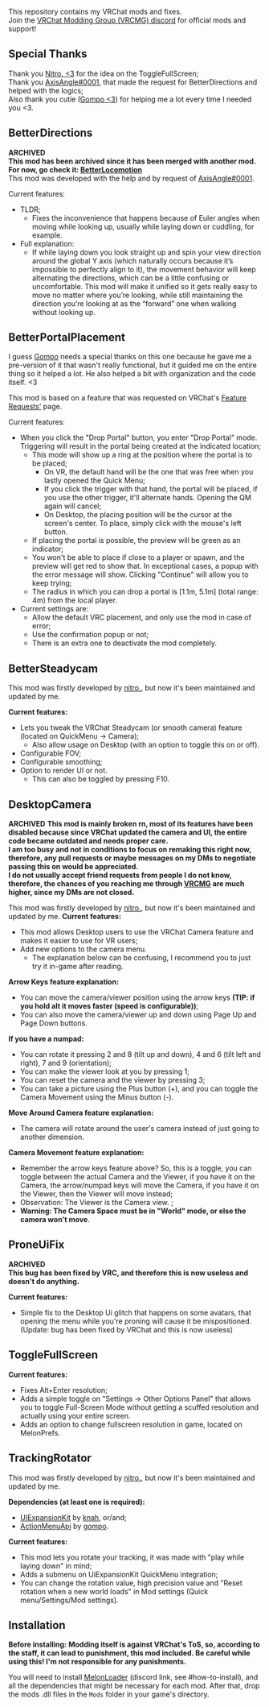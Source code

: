 ﻿This repository contains my VRChat mods and fixes. <br>
Join the [VRChat Modding Group (VRCMG) discord](https://discord.gg/rCqKSvR) for official mods and support!

## Special Thanks
Thank you [Nitro. <3](https://github.com/nitrog0d) for the idea on the ToggleFullScreen; <br>
Thank you [AxisAngle#0001](https://discord.com/users/80798961836752896), that made the request for BetterDirections and helped with the logics; <br>
Also thank you cutie ([Gompo <3](https://github.com/gompocp)) for helping me a lot every time I needed you <3.

## BetterDirections
**ARCHIVED** </br>
**This mod has been archived since it has been merged with another mod.** </br>
**For now, go check it: [BetterLocomotion](https://github.com/Louka3000/BetterLocomotion)** </br>
This mod was developed with the help and by request of [AxisAngle#0001](https://discord.com/users/80798961836752896). 

Current features:
* TLDR; 
	* Fixes the inconvenience that happens because of Euler angles when moving while looking up, usually while laying down or cuddling, for example.
* Full explanation:
	* If while laying down you look straight up and spin your view direction around the global Y axis (which naturally occurs because it’s impossible to perfectly align to it), the movement behavior will keep alternating the directions, which can be a little confusing or uncomfortable. This mod will make it unified so it gets really easy to move no matter where you’re looking, while still maintaining the direction you’re looking at as the “forward” one when walking without looking up.

## BetterPortalPlacement
I guess [Gompo](https://github.com/gompocp) needs a special thanks on this one because he gave me a pre-version of it that wasn't really functional, but it guided me on the entire thing so it helped a lot. He also helped a bit with organization and the code itself. <3

This mod is based on a feature that was requested on VRChat's [Feature Requests'](https://feedback.vrchat.com/feature-requests/p/improved-portal-drop-system) page.

Current features:
* When you click the "Drop Portal" button, you enter "Drop Portal" mode. Triggering will result in the portal being created at the indicated location;
	* This mode will show up a ring at the position where the portal is to be placed;
		* On VR, the default hand will be the one that was free when you lastly opened the Quick Menu;
		* If you click the trigger with that hand, the portal will be placed, if you use the other trigger, it'll alternate hands. Opening the QM again will cancel;
		* On Desktop, the placing position will be the cursor at the screen's center. To place, simply click with the mouse's left button.
	* If placing the portal is possible, the preview will be green as an indicator;
	* You won't be able to place if close to a player or spawn, and the preview will get red to show that. In exceptional cases, a popup with the error message will show. Clicking "Continue" will allow you to keep trying;
	* The radius in which you can drop a portal is [1.1m, 5.1m] (total range: 4m) from the local player.
* Current settings are:
	* Allow the default VRC placement, and only use the mod in case of error;
	* Use the confirmation popup or not;
	* There is an extra one to deactivate the mod completely.

## BetterSteadycam
This mod was firstly developed by [nitro.](https://github.com/nitrog0d), but now it's been maintained and updated by me. 

**Current features:**
* Lets you tweak the VRChat Steadycam (or smooth camera) feature (located on QuickMenu -> Camera);
	* Also allow usage on Desktop (with an option to toggle this on or off).
* Configurable FOV;
* Configurable smoothing;
* Option to render UI or not.
	* This can also be toggled by pressing F10.
	
## DesktopCamera
**ARCHIVED**
**This mod is mainly broken rn, most of its features have been disabled because since VRChat updated the camera and UI, the entire code became outdated and needs proper care.** </br>
**I am too busy and not in conditions to focus on remaking this right now, therefore, any pull requests or maybe messages on my DMs to negotiate passing this on would be appreciated.** </br>
**I do not usually accept friend requests from people I do not know, therefore, the chances of you reaching me through [VRCMG](https://discord.gg/rCqKSvR) are much higher, since my DMs are not closed.** </br>

This mod was firstly developed by [nitro.](https://github.com/nitrog0d), but now it's been maintained and updated by me.
**Current features:**
* This mod allows Desktop users to use the VRChat Camera feature and makes it easier to use for VR users;
* Add new options to the camera menu.
	* The explanation below can be confusing, I recommend you to just try it in-game after reading.

**Arrow Keys feature explanation:**
* You can move the camera/viewer position using the arrow keys **(TIP: if you hold alt it moves faster (speed is configurable))**;
* You can also move the camera/viewer up and down using Page Up and Page Down buttons.

**If you have a numpad:**
* You can rotate it pressing 2 and 8 (tilt up and down), 4 and 6 (tilt left and right), 7 and 9 (orientation);
* You can make the viewer look at you by pressing 1;
* You can reset the camera and the viewer by pressing 3;
* You can take a picture using the Plus button (+), and you can toggle the Camera Movement using the Minus button (-).  

**Move Around Camera feature explanation:**
* The camera will rotate around the user's camera instead of just going to another dimension.

**Camera Movement feature explanation:**
* Remember the arrow keys feature above? So, this is a toggle, you can toggle between the actual Camera and the Viewer, if you have it on the Camera, the arrow/numpad keys will move the Camera, if you have it on the Viewer, then the Viewer will move instead;
* Observation: The Viewer is the Camera view. ;
* **Warning: The Camera Space must be in "World" mode, or else the camera won't move**.

## ProneUiFix
**ARCHIVED** </br>
**This bug has been fixed by VRC, and therefore this is now useless and doesn't do anything.** </br>

**Current features:**
* Simple fix to the Desktop Ui glitch that happens on some avatars, that opening the menu while you're proning will cause it be mispositioned. (Update: bug has been fixed by VRChat and this is now useless)

## ToggleFullScreen
**Current features:**
* Fixes Alt+Enter resolution;
* Adds a simple toggle on "Settings -> Other Options Panel" that allows you to toggle Full-Screen Mode without getting a scuffed resolution and actually using your entire screen.
* Adds an option to change fullscreen resolution in game, located on MelonPrefs.

## TrackingRotator
This mod was firstly developed by [nitro.](https://github.com/nitrog0d), but now it's been maintained and updated by me. 

**Dependencies (at least one is required):**
  * [UIExpansionKit](https://github.com/knah/VRCMods) by [knah](https://github.com/knah), or/and;
  * [ActionMenuApi](https://github.com/gompocp/ActionMenuApi) by [gompo](https://github.com/gompocp).

**Current features:**
* This mod lets you rotate your tracking, it was made with "play while laying down" in mind;
* Adds a submenu on UiExpansionKit QuickMenu integration;
* You can change the rotation value, high precision value and "Reset rotation when a new world loads" in Mod settings (Quick menu/Settings/Mod settings).

## Installation
**Before installing:**
**Modding itself is against VRChat's ToS, so, according to the staff, it can lead to punishment, this mod included. Be careful while using this! I'm not responsible for any punishments.**

You will need to install [MelonLoader](https://discord.gg/2Wn3N2P) (discord link, see \#how-to-install), and all the dependencies that might be necessary for each mod.
After that, drop the mods .dll files in the `Mods` folder in your game's directory.
